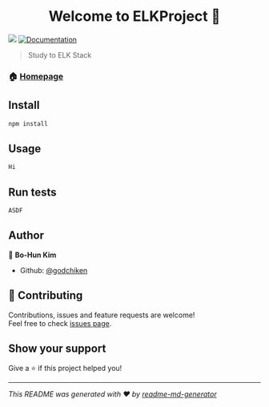 <h1 align="center">Welcome to  ELKProject 👋</h1>
<p>
  <img src="https://img.shields.io/badge/version-0.0.1-SNAPSHOT-blue.svg?cacheSeconds=2592000" />
  <a href="https://github.com/GodChiken/ELKProject">
    <img alt="Documentation" src="https://img.shields.io/badge/documentation-yes-brightgreen.svg" target="_blank" />
  </a>
</p>

> Study to ELK Stack

### 🏠 [Homepage](https://github.com/GodChiken/ELKProject)

## Install

```sh
npm install
```

## Usage

```sh
Hi
```

## Run tests

```sh
ASDF
```

## Author

👤 **Bo-Hun Kim**

* Github: [@godchiken](https://github.com/godchiken)

## 🤝 Contributing

Contributions, issues and feature requests are welcome!<br />Feel free to check [issues page](https://github.com/GodChiken/ELKProject/issues).

## Show your support

Give a ⭐️ if this project helped you!

***
_This README was generated with ❤️ by [readme-md-generator](https://github.com/kefranabg/readme-md-generator)_
